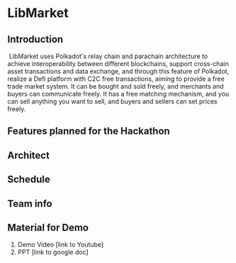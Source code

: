 # LibMarket

## Introduction

​		LibMarket uses Polkadot's relay chain and parachain architecture to achieve interoperability between different blockchains, support cross-chain asset transactions and data exchange, and through this feature of Polkadot, realize a Defi platform with C2C free transactions, aiming to provide a free trade market system. It can be bought and sold freely, and merchants and buyers can communicate freely. It has a free matching mechanism, and you can sell anything you want to sell, and buyers and sellers can set prices freely.

## Features planned for the Hackathon









## Architect









## Schedule







## Team info







## Material for Demo
1. Demo Video [link to Youtube]
2. PPT [link to google doc]

